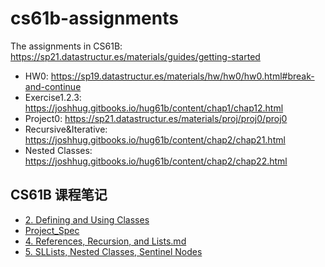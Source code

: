# cs61b-assignments
The assignments in CS61B: https://sp21.datastructur.es/materials/guides/getting-started
* HW0: https://sp19.datastructur.es/materials/hw/hw0/hw0.html#break-and-continue
* Exercise1.2.3: https://joshhug.gitbooks.io/hug61b/content/chap1/chap12.html
* Project0: https://sp21.datastructur.es/materials/proj/proj0/proj0
* Recursive&Iterative: https://joshhug.gitbooks.io/hug61b/content/chap2/chap21.html
* Nested Classes: https://joshhug.gitbooks.io/hug61b/content/chap2/chap22.html

## CS61B 课程笔记

* [2. Defining and Using Classes](https://github.com/zengbing15/cs61b-assignments/blob/master/HW0/2.%20Defining%20and%20Using%20Classes.md)
* [Project_Spec](https://github.com/zengbing15/cs61b-assignments/blob/master/Project0/Project_Spec.md)
* [4. References, Recursion, and Lists.md](https://github.com/zengbing15/cs61b-assignments/blob/master/4.%20Recursive%26Iterative/4.%20References%2C%20Recursion%2C%20and%20Lists.md)
* [5. SLLists, Nested Classes, Sentinel Nodes](https://github.com/zengbing15/cs61b-assignments/tree/master/5.%20SLLists%2C%20Nested%20Classes%2C%20Sentinel%20Nodes)

